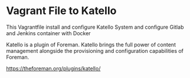 # Vagrant File to Katello

This Vagrantfile install and configure Katello System and
configure Gitlab and Jenkins container with Docker

Katello is a plugin of Foreman. Katello brings the full power of content management alongside the provisioning and configuration capabilities of Foreman.

https://theforeman.org/plugins/katello/
